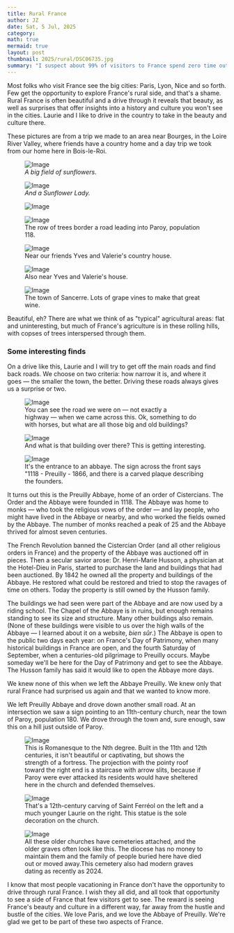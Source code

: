 ```yaml
---
title: Rural France  
author: JZ  
date: Sat, 5 Jul, 2025
category: 
math: true
mermaid: true
layout: post
thumbnail: 2025/rural/DSC06735.jpg
summary: "I suspect about 99% of visitors to France spend zero time outside Paris and the other big cities (okay, Americans might visit Normandy) and so do not see one of France's secrets: outside those cities is a beautiful rural France. We love to see this side of France; come with us for a look."
---  
```

Most folks who visit France see the big cities: Paris, Lyon, Nice and so forth. Few get the opportunity to explore France's rural side, and that's a shame. Rural France is often beautiful and a drive through it reveals that beauty, as well as surprises that offer insights into a history and culture you won't see in the cities. Laurie and I like to drive in the country to take in the beauty and culture there.

These pictures are from a trip we made to an area near Bourges, in the Loire River Valley, where friends have a country home and a day trip we took from our home here in Bois-le-Roi. 

<figure>
    <img class='landscape' src="{{ "2025/rural/DSC06736.jpg" | prepend: site.imageurl | prepend: site.baseurl  }}" alt="Image" />
    <figcaption><em>A big field of sunflowers. </em></figcaption>
</figure>

<figure>
    <img class='landscape' src="{{ "2025/rural/DSC06735.jpg" | prepend: site.imageurl | prepend: site.baseurl  }}" alt="Image" />
    <figcaption><em>And a Sunflower Lady.</em></figcaption>
</figure>

<figure>
    <img class='landscape' src="{{ "2025/rural/DSC06742.jpg" | prepend: site.imageurl | prepend: site.baseurl  }}" alt="Image" />
    <figcaption><em></em></figcaption>
</figure>
<figure>
    <img class='landscape' src="{{ "2025/rural/DSC06761.jpg" | prepend: site.imageurl | prepend: site.baseurl  }}" alt="Image" />
    <figcaption class='wide'>The row of trees border a road leading into Paroy, population 118. </figcaption>
</figure>
<figure>
    <img class='landscape' src="{{ "2025/rural/IMG_7945.jpg" | prepend: site.imageurl | prepend: site.baseurl  }}" alt="Image" />
    <figcaption class='wide'>Near our friends Yves and Valerie's country house.</figcaption>
</figure>
<figure>
    <img class='landscape' src="{{ "2025/rural/IMG_7942.jpg" | prepend: site.imageurl | prepend: site.baseurl  }}" alt="Image" />
    <figcaption class='wide'>Also near Yves and Valerie's house.</figcaption>
</figure>
<figure>
    <img class='landscape' src="{{ "2025/rural/IMG_7907.jpg" | prepend: site.imageurl | prepend: site.baseurl  }}" alt="Image" />
    <figcaption class='wide'>The town of Sancerre. Lots of grape vines to make that great wine.</figcaption>
</figure>

Beautiful, eh? There are what we think of as "typical" agricultural areas: flat and uninteresting, but much of France's agriculture is in these rolling hills, with copses of trees interspersed through them.

<h3>Some interesting finds</h3>
On a drive like this, Laurie and I will try to get off the main roads and find back roads. We choose on two criteria: how narrow it is, and where it goes&nbsp;&mdash;&nbsp;the smaller the town, the better. Driving these roads always gives us a surprise or two.

<figure>
    <img class='landscape' src="{{ "2025/rural/DSC06754.jpg" | prepend: site.imageurl | prepend: site.baseurl  }}" alt="Image" />
    <figcaption class='wide'>You can see the road we were on&nbsp;&mdash;&nbsp;not exactly a highway&nbsp;&mdash;&nbsp;when we came across this. Ok, something to do with horses, but what are all those big and old buildings? </figcaption>
</figure>
<figure>
    <img class='landscape' src="{{ "2025/rural/DSC06746.jpg" | prepend: site.imageurl | prepend: site.baseurl  }}" alt="Image" />
    <figcaption class='wide'>And what is that building over there? This is getting interesting.</figcaption>
</figure>
<figure>
    <img class='landscape' src="{{ "2025/rural/DSC06755.jpg" | prepend: site.imageurl | prepend: site.baseurl  }}" alt="Image" />
    <figcaption class='wide'>It's the entrance to an abbaye. The sign across the front says "1118 - Preuilly - 1866, and there is a carved plaque describing the founders.</figcaption>
</figure>
It turns out this is the Preuilly Abbaye, home of an order of Cistercians. The Order and the Abbaye were founded in 1118. The Abbaye was home to monks&nbsp;&mdash;&nbsp;who took the religious vows of the order&nbsp;&mdash;&nbsp;and lay people, who might have lived in the Abbaye or nearby, and who worked the fields owned by the Abbaye. The number of monks reached a peak of 25 and the Abbaye thrived for almost seven centuries.

The French Revolution banned the Cistercian Order (and all other religious orders in France) and the property of the Abbaye was auctioned off in pieces. Then a secular savior arose: Dr. Henri-Marie Husson, a physician at the Hotel-Dieu in Paris, started to purchase the land and buildings that had been auctioned. By 1842 he owned all the property and buildings of the Abbaye. He restored what could be restored and tried to stop the ravages of time on others. Today the property is still owned by the Husson family.

The buildings we had seen were part of the Abbaye and are now used by a riding school. The Chapel of the Abbaye is in ruins, but enough remains standing to see its size and structure. Many other buildings also remain. (None of these buildings were visible to us over the high walls of the Abbaye&nbsp;&mdash;&nbsp;I learned about it on a website, <em>bien sûr</em>.) The Abbaye is open to the public two days each year: on France's Day of Patrimony, when many historical buildings in France are open, and the fourth Saturday of September, when a centuries-old pilgrimage to Preuilly occurs. Maybe someday we'll be here for the Day of Patrimony and get to see the Abbaye. The Husson family has said it would like to open the Abbaye more days.

We knew none of this when we left the Abbaye Preuilly. We knew only that rural France had surprised us again and that we wanted to know more.

We left Preuilly Abbaye and drove down another small road. At an intersection we saw a sign pointing to an 11th-century church, near the town of Paroy, population 180. We drove through the town and, sure enough, saw this on a hill just outside of Paroy.

<figure>
    <img class='landscape' src="{{ "2025/rural/DSC06772.jpg" | prepend: site.imageurl | prepend: site.baseurl  }}" alt="Image" />
    <figcaption class='wide'>This is Romanesque to the Nth degree. Built in the 11th and 12th centuries, it isn't beautiful or captivating, but shows the strength of a fortress. The projection with the pointy roof toward the right end is a staircase with arrow slits, because if Paroy were ever attacked its residents would have sheltered here in the church and defended themselves.</figcaption>
</figure>
<figure>
    <img class='portrait' src="{{ "2025/rural/DSC06757.jpg" | prepend: site.imageurl | prepend: site.baseurl  }}" alt="Image" />
    <figcaption class='wide'>That's a 12th-century carving of Saint Ferréol on the left and a much younger Laurie on the right. This statue is the sole decoration on the church.</figcaption>
</figure>
<figure>
    <img class='landscape' src="{{ "2025/rural/DSC06758.jpg" | prepend: site.imageurl | prepend: site.baseurl  }}" alt="Image" />
    <figcaption class='wide'>All these older churches have cemeteries attached, and the older graves often look like this. The diocese has no money to maintain them and the family of people buried here have died out or moved away.This cemetery also had modern graves dating as recently as 2024. </figcaption>
</figure>

I know that most people vacationing in France don't have the opportunity to drive through rural France. I wish they all did, and all took that opportunity to see a side of France that few visitors get to see. The reward is seeing France's beauty and culture in a different way, far away from the hustle and bustle of the cities. We love Paris, and we love the Abbaye of Preuilly. We're glad we get to be part of these two aspects of France.
